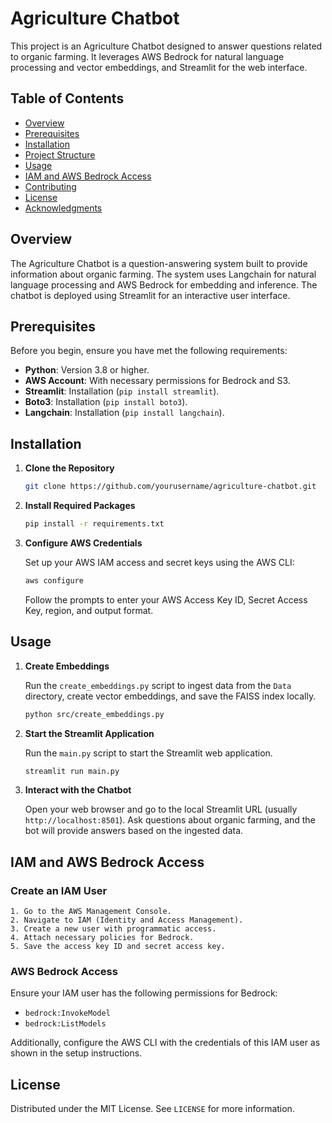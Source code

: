 # Agriculture Chatbot

This project is an Agriculture Chatbot designed to answer questions related to organic farming. It leverages AWS Bedrock for natural language processing and vector embeddings, and Streamlit for the web interface.

## Table of Contents

- [Overview](#overview)
- [Prerequisites](#prerequisites)
- [Installation](#installation)
- [Project Structure](#project-structure)
- [Usage](#usage)
- [IAM and AWS Bedrock Access](#iam-and-aws-bedrock-access)
- [Contributing](#contributing)
- [License](#license)
- [Acknowledgments](#acknowledgments)

## Overview

The Agriculture Chatbot is a question-answering system built to provide information about organic farming. The system uses Langchain for natural language processing and AWS Bedrock for embedding and inference. The chatbot is deployed using Streamlit for an interactive user interface.

## Prerequisites

Before you begin, ensure you have met the following requirements:

- **Python**: Version 3.8 or higher.
- **AWS Account**: With necessary permissions for Bedrock and S3.
- **Streamlit**: Installation (`pip install streamlit`).
- **Boto3**: Installation (`pip install boto3`).
- **Langchain**: Installation (`pip install langchain`).

## Installation

1. **Clone the Repository**

    ```bash
    git clone https://github.com/yourusername/agriculture-chatbot.git
    ```

2. **Install Required Packages**

    ```bash
    pip install -r requirements.txt
    ```

3. **Configure AWS Credentials**

    Set up your AWS IAM access and secret keys using the AWS CLI:

    ```bash
    aws configure
    ```

    Follow the prompts to enter your AWS Access Key ID, Secret Access Key, region, and output format.


## Usage

1. **Create Embeddings**

    Run the `create_embeddings.py` script to ingest data from the `Data` directory, create vector embeddings, and save the FAISS index locally.

    ```bash
    python src/create_embeddings.py
    ```

2. **Start the Streamlit Application**

    Run the `main.py` script to start the Streamlit web application.

    ```bash
    streamlit run main.py
    ```

3. **Interact with the Chatbot**

    Open your web browser and go to the local Streamlit URL (usually `http://localhost:8501`). Ask questions about organic farming, and the bot will provide answers based on the ingested data.

## IAM and AWS Bedrock Access

### Create an IAM User

    1. Go to the AWS Management Console.
    2. Navigate to IAM (Identity and Access Management).
    3. Create a new user with programmatic access.
    4. Attach necessary policies for Bedrock.
    5. Save the access key ID and secret access key.

### AWS Bedrock Access

Ensure your IAM user has the following permissions for Bedrock:

- `bedrock:InvokeModel`
- `bedrock:ListModels`

Additionally, configure the AWS CLI with the credentials of this IAM user as shown in the setup instructions.

## License

Distributed under the MIT License. See `LICENSE` for more information.

